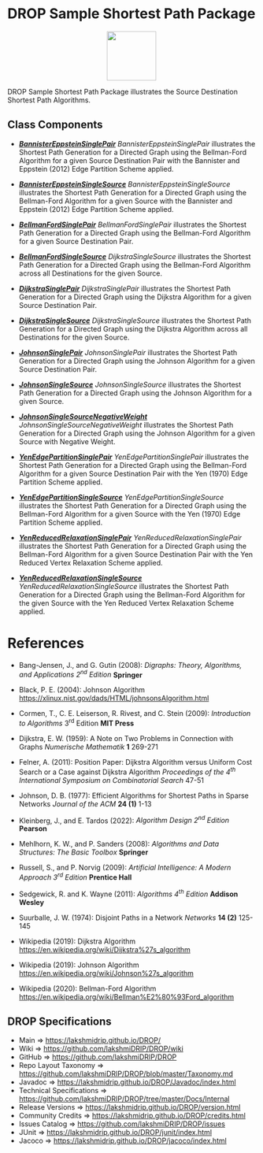 # DROP Sample Shortest Path Package

<p align="center"><img src="https://github.com/lakshmiDRIP/DROP/blob/master/DRIP_Logo.gif?raw=true" width="100"></p>

DROP Sample Shortest Path Package illustrates the Source Destination Shortest Path Algorithms.


## Class Components

 * [***BannisterEppsteinSinglePair***](https://github.com/lakshmiDRIP/DROP/tree/master/src/main/java/org/drip/graph/shortestpath/BannisterEppsteinSinglePair.java)
 <i>BannisterEppsteinSinglePair</i> illustrates the Shortest Path Generation for a Directed Graph using the Bellman-Ford Algorithm for a given Source Destination Pair with the Bannister and Eppstein (2012) Edge Partition Scheme applied.

 * [***BannisterEppsteinSingleSource***](https://github.com/lakshmiDRIP/DROP/tree/master/src/main/java/org/drip/graph/shortestpath/BannisterEppsteinSingleSource.java)
 <i>BannisterEppsteinSingleSource</i> illustrates the Shortest Path Generation for a Directed Graph using the Bellman-Ford Algorithm for a given Source with the Bannister and Eppstein (2012) Edge Partition Scheme applied.

 * [***BellmanFordSinglePair***](https://github.com/lakshmiDRIP/DROP/tree/master/src/main/java/org/drip/graph/shortestpath/BellmanFordSinglePair.java)
 <i>BellmanFordSinglePair</i> illustrates the Shortest Path Generation for a Directed Graph using the Bellman-Ford Algorithm for a given Source Destination Pair.

 * [***BellmanFordSingleSource***](https://github.com/lakshmiDRIP/DROP/tree/master/src/main/java/org/drip/graph/shortestpath/BellmanFordSingleSource.java)
 <i>DijkstraSingleSource</i> illustrates the Shortest Path Generation for a Directed Graph using the Bellman-Ford Algorithm across all Destinations for the given Source.

 * [***DijkstraSinglePair***](https://github.com/lakshmiDRIP/DROP/tree/master/src/main/java/org/drip/graph/shortestpath/DijkstraSinglePair.java)
 <i>DijkstraSinglePair</i> illustrates the Shortest Path Generation for a Directed Graph using the Dijkstra Algorithm for a given Source Destination Pair.

 * [***DijkstraSingleSource***](https://github.com/lakshmiDRIP/DROP/tree/master/src/main/java/org/drip/graph/shortestpath/DijkstraSingleSource.java)
 <i>DijkstraSingleSource</i> illustrates the Shortest Path Generation for a Directed Graph using the Dijkstra Algorithm across all Destinations for the given Source.

 * [***JohnsonSinglePair***](https://github.com/lakshmiDRIP/DROP/tree/master/src/main/java/org/drip/graph/shortestpath/JohnsonSinglePair.java)
 <i>JohnsonSinglePair</i> illustrates the Shortest Path Generation for a Directed Graph using the Johnson Algorithm for a given Source Destination Pair.

 * [***JohnsonSingleSource***](https://github.com/lakshmiDRIP/DROP/tree/master/src/main/java/org/drip/graph/shortestpath/JohnsonSingleSource.java)
 <i>JohnsonSingleSource</i> illustrates the Shortest Path Generation for a Directed Graph using the Johnson Algorithm for a given Source.

 * [***JohnsonSingleSourceNegativeWeight***](https://github.com/lakshmiDRIP/DROP/tree/master/src/main/java/org/drip/graph/shortestpath/JohnsonSingleSourceNegativeWeight.java)
 <i>JohnsonSingleSourceNegativeWeight</i> illustrates the Shortest Path Generation for a Directed Graph using the Johnson Algorithm for a given Source with Negative Weight.

 * [***YenEdgePartitionSinglePair***](https://github.com/lakshmiDRIP/DROP/tree/master/src/main/java/org/drip/graph/shortestpath/YenEdgePartitionSinglePair.java)
 <i>YenEdgePartitionSinglePair</i> illustrates the Shortest Path Generation for a Directed Graph using the Bellman-Ford Algorithm for a given Source Destination Pair with the Yen (1970) Edge Partition Scheme applied.

 * [***YenEdgePartitionSingleSource***](https://github.com/lakshmiDRIP/DROP/tree/master/src/main/java/org/drip/graph/shortestpath/YenEdgePartitionSingleSource.java)
 <i>YenEdgePartitionSingleSource</i> illustrates the Shortest Path Generation for a Directed Graph using the Bellman-Ford Algorithm for a given Source with the Yen (1970) Edge Partition Scheme applied.

 * [***YenReducedRelaxationSinglePair***](https://github.com/lakshmiDRIP/DROP/tree/master/src/main/java/org/drip/graph/shortestpath/YenReducedRelaxationSinglePair.java)
 <i>YenReducedRelaxationSinglePair</i> illustrates the Shortest Path Generation for a Directed Graph using the Bellman-Ford Algorithm for a given Source Destination Pair with the Yen Reduced Vertex Relaxation Scheme applied.

 * [***YenReducedRelaxationSingleSource***](https://github.com/lakshmiDRIP/DROP/tree/master/src/main/java/org/drip/graph/shortestpath/YenReducedRelaxationSingleSource.java)
 <i>YenReducedRelaxationSingleSource</i> illustrates the Shortest Path Generation for a Directed Graph using the Bellman-Ford Algorithm for the given Source with the Yen Reduced Vertex Relaxation Scheme applied.


# References

 * Bang-Jensen, J., and G. Gutin (2008): <i>Digraphs: Theory, Algorithms, and Applications 2<sup>nd</sup> Edition</i> <b>Springer</b>

 * Black, P. E. (2004): Johnson Algorithm https://xlinux.nist.gov/dads/HTML/johnsonsAlgorithm.html

 * Cormen, T., C. E. Leiserson, R. Rivest, and C. Stein (2009): <i>Introduction to Algorithms</i> 3<sup>rd</sup> Edition <b>MIT Press</b>

 * Dijkstra, E. W. (1959): A Note on Two Problems in Connection with Graphs <i>Numerische Mathematik</i> <b>1</b> 269-271

 * Felner, A. (2011): Position Paper: Dijkstra Algorithm versus Uniform Cost Search or a Case against Dijkstra Algorithm <i>Proceedings of the 4<sup>th</sup> International Symposium on Combinatorial Search</i> 47-51

 * Johnson, D. B. (1977): Efficient Algorithms for Shortest Paths in Sparse Networks <i>Journal of the ACM</i> <b>24 (1)</b> 1-13

 * Kleinberg, J., and E. Tardos (2022): <i>Algorithm Design 2<sup>nd</sup> Edition</i> <b>Pearson</b>

 * Mehlhorn, K. W., and P. Sanders (2008): <i>Algorithms and Data Structures: The Basic Toolbox</i> <b>Springer</b>

 * Russell, S., and P. Norvig (2009): <i>Artificial Intelligence: A Modern Approach 3<sup>rd</sup> Edition</i> <b>Prentice Hall</b>

 * Sedgewick, R. and K. Wayne (2011): <i>Algorithms 4<sup>th</sup> Edition</i> <b>Addison Wesley</b>

 * Suurballe, J. W. (1974): Disjoint Paths in a Network <i>Networks</i> <b>14 (2)</b> 125-145

 * Wikipedia (2019): Dijkstra Algorithm https://en.wikipedia.org/wiki/Dijkstra%27s_algorithm

 * Wikipedia (2019): Johnson Algorithm https://en.wikipedia.org/wiki/Johnson%27s_algorithm

 * Wikipedia (2020): Bellman-Ford Algorithm https://en.wikipedia.org/wiki/Bellman%E2%80%93Ford_algorithm


## DROP Specifications

 * Main                     => https://lakshmidrip.github.io/DROP/
 * Wiki                     => https://github.com/lakshmiDRIP/DROP/wiki
 * GitHub                   => https://github.com/lakshmiDRIP/DROP
 * Repo Layout Taxonomy     => https://github.com/lakshmiDRIP/DROP/blob/master/Taxonomy.md
 * Javadoc                  => https://lakshmidrip.github.io/DROP/Javadoc/index.html
 * Technical Specifications => https://github.com/lakshmiDRIP/DROP/tree/master/Docs/Internal
 * Release Versions         => https://lakshmidrip.github.io/DROP/version.html
 * Community Credits        => https://lakshmidrip.github.io/DROP/credits.html
 * Issues Catalog           => https://github.com/lakshmiDRIP/DROP/issues
 * JUnit                    => https://lakshmidrip.github.io/DROP/junit/index.html
 * Jacoco                   => https://lakshmidrip.github.io/DROP/jacoco/index.html
